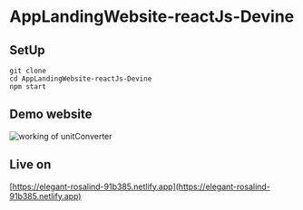 # AppLandingWebsite-reactJs-Devine

## SetUp

```
git clone
cd AppLandingWebsite-reactJs-Devine
npm start
```

## Demo website

<img src=".working-video.gif" alt="working of unitConverter"/>

## Live on

[https://elegant-rosalind-91b385.netlify.app](https://elegant-rosalind-91b385.netlify.app)
